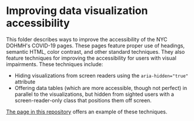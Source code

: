 # Improving data visualization accessibility
This folder describes ways to improve the accessibility of the NYC DOHMH's COVID-19 pages. These pages feature proper use of headings, semantic HTML, color contrast, and other standard techniques. They also feature techniques for improving the accessibility for users with visual impairments. These techniques include:
- Hiding visualizations from screen readers using the `aria-hidden="true"` attribute 
- Offering data tables (which are more accessible, though not perfect) in parallel to the visualizations, but hidden from sighted users with a screen-reader-only class that positions them off screen.

[The page in this repository](https://nychealth.github.io/covid-maps/accessibility/index.html) offers an example of these techniques. 



